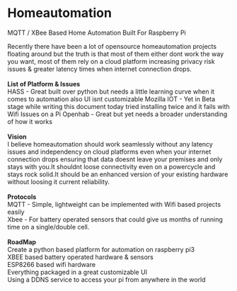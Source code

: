 # Homeautomation
MQTT / XBee Based Home Automation Built For Raspberry Pi

Recently there have been a lot of opensource homeautomation projects floating around but the truth is that most of them either dont work the way you want, most of them rely on a cloud platform increasing privacy risk issues & greater latency times when internet connection drops.
<br><br>
<b>List of Platform & Issues</b><br>
HASS - Great built over python but needs a little learning curve when it comes to automation also UI isnt customizable
Mozilla IOT - Yet in Beta stage while writing this document today tried installing twice and it fails with Wifi Issues on a Pi
Openhab - Great but yet needs a broader understanding of how it works
<br><br>
<b>Vision</b><br>
I believe homeautomation should work seamlessly without any latency issues and independency on cloud platforms even when your internet connection drops ensuring that data doesnt leave your premises and only stays with you.It shouldnt loose connectivity even on a powercycle and stays rock solid.It should be an enhanced version of your existing hardware without loosing it current reliability.
<br><br>
<b>Protocols</b><br>
MQTT - Simple, lightweight can be implemented with Wifi based projects easily<br>
Xbee - For battery operated sensors that could give us months of running time on a single/double cell.<br>
<br>
<b>RoadMap</b><br>
Create a python based platform for automation on raspberry pi3<br>
XBEE based battery operated hardware & sensors<br>
ESP8266 based wifi hardware<br>
Everything packaged in a great customizable UI<br>
Using a DDNS service to access your pi from anywhere in the world



